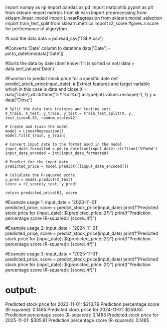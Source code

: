 import numpy as np
import pandas as pd
import matplotlib.pyplot as plt
from sklearn import metrics
from sklearn import preprocessing
from sklearn.linear_model import LinearRegression
from sklearn.model_selection import train_test_split
from sklearn.metrics import r2_score #gives a score for performance of algorythm

#Load the data
data = pd.read_csv('TSLA.csv')  

#Converts 'Date' column to datetime
data['Date'] = pd.to_datetime(data['Date'])

#Sorts the data by date (dont know if it is sorted or not)
data = data.sort_values('Date')

#Function to predict stock price for a specific date
def predict_stock_price(input_date):
    # Extract features and target variable which in this case is date and close
    X = data['Date'].dt.strftime('%Y%m%d').astype(int).values.reshape(-1, 1)
    y = data['Close']

    # Split the data into training and testing sets
    X_train, X_test, y_train, y_test = train_test_split(X, y, test_size=0.33, random_state=42)

    # Create and train the model
    model = LinearRegression()
    model.fit(X_train, y_train)

    # Convert input date to the format used in the model
    input_date_formatted = pd.to_datetime(input_date).strftime('%Y%m%d')
    input_date_encoded = int(input_date_formatted)

    # Predict for the input date
    predicted_price = model.predict([[input_date_encoded]])

    # Calculate the R-squared score
    y_pred = model.predict(X_test)
    score = r2_score(y_test, y_pred)

    return predicted_price[0], score

#Example usage 1:
input_date = '2023-11-01'  
predicted_price, score = predict_stock_price(input_date)
print(f"Predicted stock price for {input_date}: ${predicted_price:.2f}")
print(f"Prediction percentage score (R-squared): {score:.4f}")

#Example usage 2:
input_date = '2024-11-01'  
predicted_price, score = predict_stock_price(input_date)
print(f"Predicted stock price for {input_date}: ${predicted_price:.2f}")
print(f"Prediction percentage score (R-squared): {score:.4f}")

#Example usage 3:
input_date = '2025-11-01'  
predicted_price, score = predict_stock_price(input_date)
print(f"Predicted stock price for {input_date}: ${predicted_price:.2f}")
print(f"Prediction percentage score (R-squared): {score:.4f}")


# output: 
Predicted stock price for 2023-11-01: $213.79
Prediction percentage score (R-squared): 0.1485
Predicted stock price for 2024-11-01: $259.80
Prediction percentage score (R-squared): 0.1485
Predicted stock price for 2025-11-01: $305.81
Prediction percentage score (R-squared): 0.1485